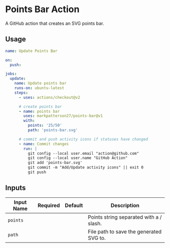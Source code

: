 # Points Bar Action

A GitHub action that creates an SVG points bar.

## Usage

```yaml
name: Update Points Bar

on:
  push:

jobs:
  update:
    name: Update points bar
    runs-on: ubuntu-latest
    steps:
      - uses: actions/checkout@v2

      # create points bar
      - name: points bar
        uses: markpatterson27/points-bar@v1
        with:
          points: '25/50'
          path: 'points-bar.svg'

      # commit and push activity icons if statuses have changed
      - name: Commit changes
        run: |
          git config --local user.email "action@github.com"
          git config --local user.name "GitHub Action"
          git add 'points-bar.svg'
          git commit -m "Add/Update activity icons" || exit 0
          git push

```

## Inputs

| Input Name | Required | Default | Description |
|---|---|---|---|
| `points` |  |  | Points string separated with a / slash. |
| `path` |  |  | File path to save the generated SVG to. |

